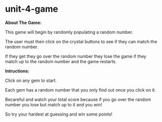 # unit-4-game

**About The Game:**

This game will begin by randomly populating a random number. 

The user must then click on the crystal buttons to see if they can match the random number.

If they get they go over the random number they lose the game if they match up to the random number and the game restarts.

**Intructions:**

Click on any gem to start. 

Each gem has a random number that you only find out once you click on it. 

Becareful and watch your total score because if you go over the random number you lose but match up to it and you win!

So try your hardest at guessing and win some points!


